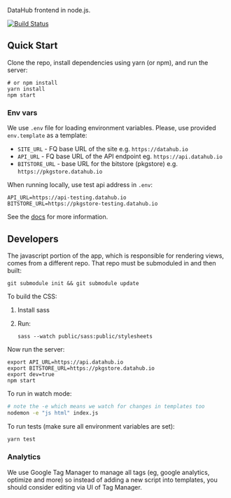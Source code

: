 DataHub frontend in node.js.

[![Build Status](https://travis-ci.org/datahq/frontend.svg?branch=master)](https://travis-ci.org/datahq/frontend)

## Quick Start

Clone the repo, install dependencies using yarn (or npm), and run the server:

```
# or npm install
yarn install
npm start
```

### Env vars

We use `.env` file for loading environment variables. Please, use provided `env.template` as a template:

* `SITE_URL` - FQ base URL of the site e.g. `https://datahub.io`
* `API_URL` - FQ base URL of the API endpoint eg. `https://api.datahub.io`
* `BITSTORE_URL` - base URL for the bitstore (pkgstore) e.g. `https://pkgstore.datahub.io`

When running locally, use test api address in `.env`:
```
API_URL=https://api-testing.datahub.io
BITSTORE_URL=https://pkgstore-testing.datahub.io
```

See the [docs](http://docs.datahub.io/developers/) for more information.

## Developers

The javascript portion of the app, which is responsible for rendering views,
 comes from a different repo. That repo must be submoduled in and then built:
```
git submodule init && git submodule update
```

To build the CSS:

1. Install sass
2. Run:

   `sass --watch public/sass:public/stylesheets`

Now run the server:
```
export API_URL=https://api.datahub.io
export BITSTORE_URL=https://pkgstore.datahub.io
export dev=true
npm start
```

To run in watch mode:
```bash
# note the -e which means we watch for changes in templates too
nodemon -e "js html" index.js
```

To run tests (make sure all environment variables are set):

```bash
yarn test
```

### Analytics

We use Google Tag Manager to manage all tags (eg, google analytics, optimize and more) so instead of adding a new script into templates, you should consider editing via UI of Tag Manager.
